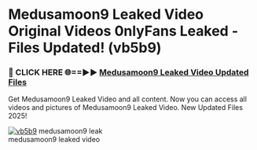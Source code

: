 # Medusamoon9 Leaked Video Original Videos 0nlyFans Leaked - Files Updated! (vb5b9)

<h3>🔴 CLICK HERE 🌐==►► <a href="https://tinyurl.com/2wckxsce" rel="nofollow">Medusamoon9 Leaked Video Updated Files</a></h3>

Get Medusamoon9 Leaked Video and all content. Now you can access all videos and pictures of Medusamoon9 Leaked Video. New Updated Files 2025!

[![vb5b9](https://i.imgur.com/AFduVYN.gif)](https://tinyurl.com/2wckxsce)
medusamoon9 leak<br>
medusamoon9 leaked video